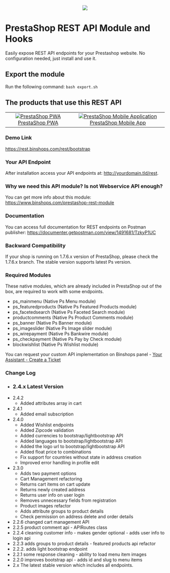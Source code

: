 <div align="center">
<img src="https://www.binshops.com/assets/img/logo-medium.png?v=1.2"/>
</div>

# PrestaShop REST API Module and Hooks
Easily expose REST API endpoints for your Prestashop website. No configuration needed, just install and use it.

## Export the module
Run the following command: `bash export.sh`

## The products that use this REST API
<table>
<tr>
<td align="center">
<a href="https://www.binshops.com/prestashop-pwa" target="_blank">  <img src="https://www.binshops.com/assets/img/vue-storefront2.jpg" alt="PrestaShop PWA" />PrestaShop PWA</a>
</td>
<td align="center">
<a href="https://www.binshops.com/prestashop-mobile-application" target="_blank">
  <img src="https://www.binshops.com/assets/img/ps-mobile-app2.jpg" alt="PrestaShop Mobile Application" />
PrestaShop Mobile App
</a>
</td>
</tr>
</table>

### Demo Link
https://rest.binshops.com/rest/bootstrap

### Your API Endpoint
After installation access your API endpoints at: http://yourdomain.tld/rest.

### Why we need this API module? Is not Webservice API enough?
You can get more info about this module: https://www.binshops.com/prestashop-rest-module

### Documentation
You can access full documentation for REST endpoints on Postman publisher:
https://documenter.getpostman.com/view/1491681/TzkyP1UC

### Backward Compatibility
If your shop is running on 1.7.6.x version of PrestaShop, please check the 1.7.6.x branch. The stable version supports latest Ps version.

### Required Modules
These native modules, which are already included in PrestaShop out of the box, are required to work with some endpoints.

- ps_mainmenu (Native Ps Menu module)
- ps_featuredproducts (Native Ps Featured Products module)
- ps_facetedsearch (Native Ps Faceted Search module)
- productcomments (Native Ps Product Comments module)
- ps_banner (Native Ps Banner module)
- ps_imageslider (Native Ps Image slider module)
- ps_wirepayment (Native Ps Bankwire module)
- ps_checkpayment (Native Ps Pay by Check module)
- blockwishlist (Native Ps Wishlist module)

You can request your custom API implementation on Binshops panel - [Your Assistant - Create a Ticket](https://www.binshops.com/panel)

### Change Log
- ### 2.4.x Latest Version
- 2.4.2
  - Added attributes array in cart
- 2.4.1
  - Added email subscription
- 2.4.0
  - Added Wishlist endpoints
  - Added Zipcode validation
  - Added currencies to bootstrap/lightbootstrap API
  - Added languages to bootstrap/lightbootstrap API
  - Added the logo url to bootstrap/lightbootstrap API
  - Added float price to combinations
  - Fix support for countries without state in address creation
  - Improved error handling in profile edit
- 2.3.0
  - Adds two payment options
  - Cart Management refactoring
  - Returns cart items on cart update
  - Returns newly created address
  - Returns user info on user login
  - Removes unnecessary fields from registration
  - Product images refactor
  - Adds attribute groups to product details
  - Check permission on address delete and order details
- 2.2.6 changed cart management API
- 2.2.5 product comment api - APIRoutes class
- 2.2.4 cleaning customer info - makes gender optional - adds user info to login api
- 2.2.3 adds groups to product details - featured products api refactor
- 2.2.2. adds light bootstrap endpoint
- 2.2.1 some response cleaning - ability to load menu item images
- 2.2.0 improves bootstrap api - adds id and slug to menu items
- 2.x The latest stable version which includes all endpoints.
